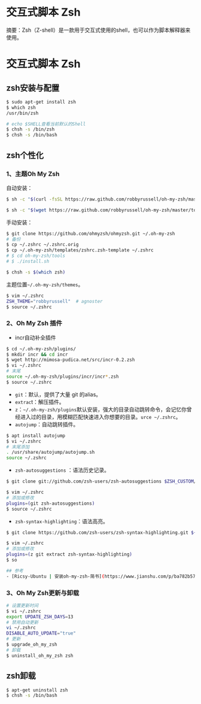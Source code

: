 # 交互式脚本 Zsh

摘要：Zsh（Z-shell）是一款用于交互式使用的shell，也可以作为脚本解释器来使用。
<!--more-->

# 交互式脚本 Zsh
## zsh安装与配置
```bash
$ sudo apt-get install zsh
$ which zsh
/usr/bin/zsh

# echo $SHELL查看当前默认的Shell
$ chsh -s /bin/zsh
$ chsh -s /bin/bash
```

## zsh个性化
### 1、主题Oh My Zsh
自动安装：
```bash
$ sh -c "$(curl -fsSL https://raw.github.com/robbyrussell/oh-my-zsh/master/tools/install.sh)"

$ sh -c "$(wget https://raw.github.com/robbyrussell/oh-my-zsh/master/tools/install.sh -O -)"
```

手动安装：
```bash
$ git clone https://github.com/ohmyzsh/ohmyzsh.git ~/.oh-my-zsh
# 备份
$ cp ~/.zshrc ~/.zshrc.orig
$ cp ~/.oh-my-zsh/templates/zshrc.zsh-template ~/.zshrc
# $ cd oh-my-zsh/tools
# $ ./install.sh

$ chsh -s $(which zsh)
```

主题位置`~/.oh-my-zsh/themes`。
```bash
$ vim ~/.zshrc
ZSH_THEME="robbyrussell"  # agnoster
$ source ~/.zshrc
```

### 2、Oh My Zsh 插件
- incr自动补全插件
```bash
$ cd ~/.oh-my-zsh/plugins/
$ mkdir incr && cd incr
$ wget http://mimosa-pudica.net/src/incr-0.2.zsh
$ vi ~/.zshrc
# 末尾
source ~/.oh-my-zsh/plugins/incr/incr*.zsh
$ source ~/.zshrc
```
- `git`：默认，提供了大量 git 的alias。
- `extrac`t：解压插件。
- `z`：`~/.oh-my-zsh/plugins`默认安装，强大的目录自动跳转命令，会记忆你曾经进入过的目录，用模糊匹配快速进入你想要的目录。`urce ~/.zshrc`。
- `autojump`：自动跳转插件。
```bash
$ apt install autojump
$ vi ~/.zshrc
# 末尾添加
. /usr/share/autojump/autojump.sh
source ~/.zshrc
```

- `zsh-autosuggestions` ：语法历史记录。
```bash
$ git clone git://github.com/zsh-users/zsh-autosuggestions $ZSH_CUSTOM/plugins/zsh-autosuggestions

$ vim ~/.zshrc
# 添加或修改
plugins=(git zsh-autosuggestions)
$ source ~/.zshrc
```

- `zsh-syntax-highlighting`：语法高亮。
```bash
$ git clone https://github.com/zsh-users/zsh-syntax-highlighting.git ${ZSH_CUSTOM:-~/.oh-my-zsh/custom}/plugins/zsh-syntax-highlighting

$ vim ~/.zshrc
# 添加或修改
plugins=(z git extract zsh-syntax-highlighting)
$ so

## 参考
- [Ricsy-Ubuntu | 安装oh-my-zsh-简书](https://www.jianshu.com/p/ba782b57ae96)
```

### 3、Oh My Zsh更新与卸载
```bash
# 设置更新时间
$ vi ~/.zshrc
export UPDATE_ZSH_DAYS=13
# 禁用自动更新
vi ~/.zshrc
DISABLE_AUTO_UPDATE="true"
# 更新
$ upgrade_oh_my_zsh
# 卸载
$ uninstall_oh_my_zsh zsh
```

## zsh卸载
```bash
$ apt-get uninstall zsh
$ chsh -s /bin/bash
```


